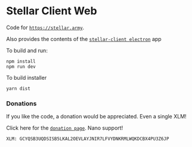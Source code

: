 # Stellar Client Web

Code for [`https://stellar.army`](https://stellar.army).  

Also provides the contents of the [`stellar-client electron`](https://github.com/StellarKit/stellar-client) app

To build and run:
```
npm install
npm run dev
```
To build installer
```
yarn dist
```

### Donations
If you like the code, a donation would be appreciated. Even a single XLM!

Click here for the [`donation page`](https://stellarkit.io/#/donate). Nano support!

```
XLM: GCYQSB3UQDSISB5LKAL2OEVLAYJNIR7LFVYDNKRMLWQKDCBX4PU3Z6JP
```
